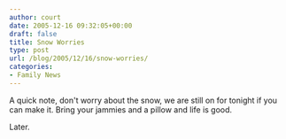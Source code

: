 ```yaml
---
author: court
date: 2005-12-16 09:32:05+00:00
draft: false
title: Snow Worries
type: post
url: /blog/2005/12/16/snow-worries/
categories:
- Family News
---
```


A quick note, don't worry about the snow, we are still on for tonight if you can make it.  Bring your jammies and a pillow and life is good.

Later.
